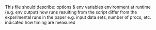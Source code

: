 
This file should describe:
  options & env variables
  environment at runtime (e.g. env output)
  how runs resulting from the script differ from the experimental runs in the paper
    e.g. input data sets, number of procs, etc.
  indicated how timing are measured

